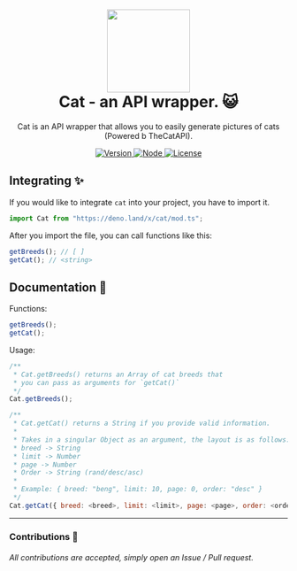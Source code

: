 <h1 align="center">
	<img src="https://upload.wikimedia.org/wikipedia/commons/8/84/Deno.svg" width="150px"><br>
    Cat - an API wrapper. 😺
</h1>
<p align="center">
	Cat is an API wrapper that allows you to easily generate pictures of cats (Powered b TheCatAPI).
</p>

<p align="center">
	<a href="https://deno.land" target="_blank">
    	<img src="https://img.shields.io/badge/Version-1.1.0-7DCDE3?style=for-the-badge" alt="Version">
     </a>
	<a href="https://deno.land" target="_blank">
    	<img src="https://img.shields.io/badge/Deno-1.10.0+-7DCDE3?style=for-the-badge" alt="Node">
     </a>
     <a href="https://github.com/connuh/cat/blob/master/LICENSE" target="_blank">
    	<img src="https://img.shields.io/badge/License-WTFPL-7DCDE3?style=for-the-badge" alt="License">
     </a>
</p>

## Integrating ✨

If you would like to integrate `cat` into your project, you have to import it.
```js
import Cat from "https://deno.land/x/cat/mod.ts";
```

After you import the file, you can call functions like this:
```js
getBreeds(); // [ ]
getCat(); // <string>
```

## Documentation 📖

Functions:
```js
getBreeds();
getCat();
```

Usage:
```js
/**
 * Cat.getBreeds() returns an Array of cat breeds that
 * you can pass as arguments for `getCat()`
 */
Cat.getBreeds();
```
```js
/**
 * Cat.getCat() returns a String if you provide valid information.
 *
 * Takes in a singular Object as an argument, the layout is as follows:
 * breed -> String
 * limit -> Number
 * page -> Number
 * Order -> String (rand/desc/asc)
 *
 * Example: { breed: "beng", limit: 10, page: 0, order: "desc" }
 */
Cat.getCat({ breed: <breed>, limit: <limit>, page: <page>, order: <order> });
```

---

### Contributions 🎉
###### All contributions are accepted, simply open an Issue / Pull request.